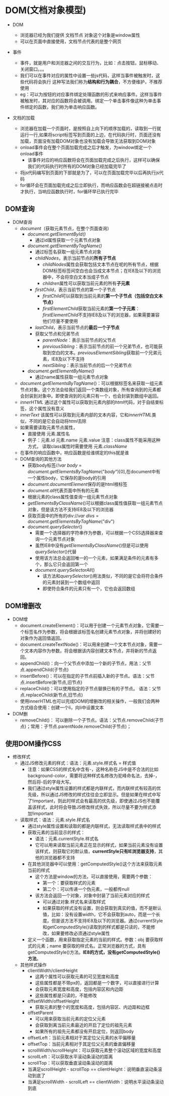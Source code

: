 # DOM(文档对象模型)

- DOM

  - 浏览器已经为我们提供 文档节点 对象这个对象是window属性
  - 可以在页面中直接使用，文档节点代表的是整个网页

  

- 事件

  - 事件，就是用户和浏览器之间的交互行为，比如：点击按钮，鼠标移动、关闭窗口。。。
  - 我们可以在事件对应的属性中设置一些js代码，这样当事件被触发时，这些代码将会执行
    这种写法我们称为**结构和行为耦合**，不方便维护，不推荐使用
  - eg：可以为按钮的对应事件绑定处理函数的形式来响应事件。这样当事件被触发时，其对应的函数将会被调用。绑定一个单击事件像这种为单击事件绑定的函数，我们称为单击响应函数。

- 文档的加载
  - 浏览器在加载一个页面时，是按照自上向下的顺序加载的，读取到一行就运行一行,如果将script标签写到页面的上边，在代码执行时，页面还没有加载，页面没有加载DOM对象也没有加载会导致无法获取到DOM对象
  - onload事件会在整个页面加载完成之后才触发，为window绑定一个onload事件
    - 该事件对应的响应函数将会在页面加载完成之后执行，这样可以确保我们的代码执行时所有的DOM对象已经加载完毕了
  - 将js代码编写到页面的下部就是为了，可以在页面加载完毕以后再执行js代码
  - for循环会在页面加载完成之后立即执行，而响应函数会在超链接被点击时才执行，当响应函数执行时，for循环早已执行完毕




## DOM查询

- DOM查询
  - *document*（获取元素节点，在整个页面查询）
    - *document.getElementById()*
      - 通过id属性获取一个元素节点对象
    - *document.getElementByTagName()*
      - 通过标签名获取一组元素节点对象
      - *childNodes*，表示当前节点的**所有子节点**
        - *childNodes*属性会获取包括文本节点在呢的所有节点，根据DOM标签标签间空白也会当成文本节点；在IE8及以下的浏览器中，不会将空白文本当成子节点
        - *children*属性可以获取当前元素的所有**子元素**
      - *firstChild*，表示当前节点的第一个子节点
        - *firstChild*可以获取到当前元素的**第一个子节点（包括空白文本节点）**
        - *firstElementChild*获取当前元素的**第一个子元素**：*firstElementChild*不支持IE8及以下的浏览器，如果需要兼容他们尽量不要使用
      - *lastChild*，表示当前节点的**最后一个子节点**
      - 获取父节点和兄弟节点
        - *parentNode*：表示当前节点的父节点
        - *previousSibling*：表示当前节点的前一个兄弟节点，也可能获取到空白的文本。*previousElementSibling*获取前一个兄弟元素，IE8及以下不支持
        - *nextSibling*：表示当前节点的后一个兄弟节点
    - *document.getElementByName()*
      - 通过name属性获取一组元素节点对象
  - *document.getElementsByTagName*()：可以根据标签名来获取一组元素节点对象。这个方法会给我们返回一个类数组对象，所有查询到的元素都会封装到对象中。即使查询到的元素只有一个，也会封装到数组中返回。
  - *innerHTML* 通过这个属性可以获取到元素内部的*html*代码，对于自结束标签，这个属性没有意义
  - *innerText* 该属性可以获取到元素内部的文本内容，它和*innerHTML*类似，不同的是它会自动将*html*去除
  - 如果需要读取元素节点属性，
    - 直接使用 元素.属性名
    - 例子：元素.id 元素.name 元素.value
      注意：class属性不能采用这种方式，
      读取class属性时需要使用 元素.*className*
  - 在事件的响应函数中，响应函数是给谁绑定的this就是谁
  - DOM查询的其他方法
    - 获取body标签//*var* *body* = *document.getElementsByTagName*("*body*")[0],在document中有一个属性body，它保存的是body的引用
    - *document.documentElement*保存的是html根标签
    - *document.all*代表页面中所有的元素
    - 根据元素的class属性值查询一组元素节点对象
    -  *getElementsByClassName*()可以根据class属性值获取一组元素节点对象，但是该方法不支持IE8及以下的浏览器
    - 获取页面中的所有的div://*var* *divs* = *document.getElementsByTagName*("div")
    - *document.querySelector*()
      - 需要一个选择器的字符串作为参数，可以根据一个CSS选择器来查询一个元素节点对象
      - 虽然IE8中没有*getElementsByClassName*()但是可以使用*querySelector*()代替
      - 使用该方法总会返回唯一的一个元素，如果满足条件的元素有多个，那么它只会返回第一个
      - *document.querySelectorAll*()
        - 该方法和*querySelector*()用法类似，不同的是它会将符合条件的元素封装到一个数组中返回
        -  即使符合条件的元素只有一个，它也会返回数组



## DOM增删改

- DOM增
  - document.createElement()：可以用于创建一个元素节点对象，它需要一个标签名作为参数，将会根据该标签名创建元素节点对象，并将创建好的对象作为返回值返回。
  - document.createTextNode()：可以用来创建一个文本节点对象，需要一个文本内容作为参数，将会根据该内容创建文本节点，并将新的节点返回。
  - appendChild()：向一个父节点中添加一个新的子节点，用法：父节点.appendChild(子节点)
  - insertBefore()：可以在指定的子节点前插入新的子节点。语法：父节点.insertBefore(新节点,旧节点)
  - replaceChild()：可以使用指定的子节点替换已有的子节点。 语法：父节点.replaceChild(新节点,旧节点)
  - 使用innerHTML也可以完成DOM的增删改的相关操作，一般我们会两种方式结合使用：创建一个li，向li中设置文本
- DOM删
  - removeChild()： 可以删除一个子节点。语法：父节点.removeChild(子节点)；常用：子节点.parentNode.removeChild(子节点)；



## 使用DOM操作CSS

- 修改样式
  - 通过JS修改元素的样式：语法：元素.style.样式名 = 样式值 
    - 注意：如果CSS的样式名中含有-，这种名称在JS中是不合法的比如background-color，需要将这种样式名修改为驼峰命名法，去掉-，然后将-后的字母大写。
    - 我们通过style属性设置的样式都是内联样式，而内联样式有较高的优先级，所以通过JS修改的样式往往会立即显示。但是如果在样式中写了!important，则此时样式会有最高的优先级，即使通过JS也不能覆盖该样式，此时将会导致JS修改样式失效，所以尽量不要为样式添加!important
  - 读取样式：语法：元素.style.样式名
    - 通过style属性设置和读取的都是内联样式，无法读取样式表中的样式
    - 获取元素的当前显示的样式：
      - 语法：元素.currentStyle.样式名
      - 它可以用来读取当前元素正在显示的样式，如果当前元素没有设置该样式，则获取它的默认值，**currentStyle只有IE浏览器支持**，其他的浏览器都不支持
    - 在其他浏览器中可以使用：getComputedStyle()这个方法来获取元素当前的样式
      - 这个方法是window的方法，可以直接使用，需要两个参数：
        - 第一个：要获取样式的元素
        - 第二个：可以传递一个伪元素，一般都传null
      - 该方法会返回一个对象，对象中封装了当前元素对应的样式
        - 可以通过对象.样式名来读取样式
        - 如果获取的样式没有设置，则会获取到真实的值，而不是默认值，比如：没有设置width，它不会获取到auto，而是一个长度。但是该方法不支持IE8及以下的浏览器。通过currentStyle和getComputedStyle()读取到的样式都是只读的，不能修改，如果要修改必须通过style属性
    -  定义一个函数，用来获取指定元素的当前的样式。参数：obj 要获取样式的元素；name 要获取的样式名。正常浏览器的方式，具有getComputedStyle()方法。**IE8的方式，没有getComputedStyle()方法**。
  - 其他样式操作
    - clientWidth/clientHeight
      -  这两个属性可以获取元素的可见宽度和高度
      - 这些属性都是不带px的，返回都是一个数字，可以直接进行计算
      - 会获取元素宽度和高度，包括内容区和内边距
      - 这些属性都是只读的，不能修改
    - offsetWidth/offsetHeight
      - 获取元素的整个的宽度和高度，包括内容区、内边距和边框
    - offsetParent
      - 可以用来获取当前元素的定位父元素
      - 会获取到离当前元素最近的开启了定位的祖先元素
      - 如果所有的祖先元素都没有开启定位，则返回body
    - offsetLeft：当前元素相对于其定位父元素的水平偏移量
    - offsetTop：当前元素相对于其定位父元素的垂直偏移量
    - scrollWidth/scrollHeight：可以获取元素整个滚动区域的宽度和高度
    - scrollLeft：可以获取水平滚动条滚动的距离
    - scrollTop：可以获取垂直滚动条滚动的距离
    - 当满足scrollHeight - scrollTop == clientHeight：说明垂直滚动条滚动到底了
    - 当满足scrollWidth - scrollLeft == clientWidth：说明水平滚动条滚动到底











